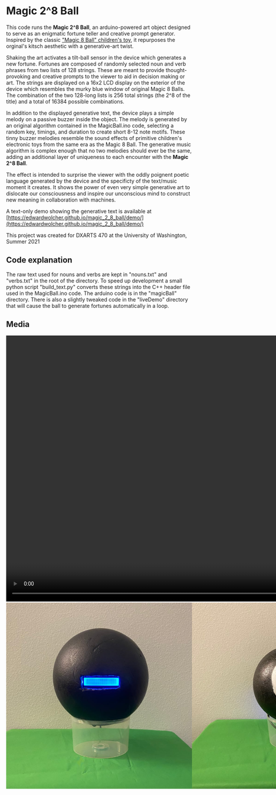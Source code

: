 # Magic 2^8 Ball

This code runs the **Magic 2^8 Ball**, an arduino-powered art object designed to serve as an enigmatic fortune teller and creative prompt generator. Inspired by the classic ["Magic 8 Ball" children's toy](https://en.wikipedia.org/wiki/Magic_8-Ball), it repurposes the orginal's kitsch aesthetic with a generative-art twist.

Shaking the art activates a tilt-ball sensor in the device which generates a new fortune. Fortunes are composed of randomly selected noun and verb phrases from two lists of 128 strings. These are meant to provide thought-provoking and creative prompts to the viewer to aid in decision making or art. The strings are displayed on a 16x2 LCD display on the exterior of the device which resembles the murky blue window of original Magic 8 Balls. The combination of the two 128-long lists is 256 total strings (the 2^8 of the title) and a total of 16384 possible combinations. 

In addition to the displayed generative text, the device plays a simple melody on a passive buzzer inside the object. The melody is generated by an original algorithm contained in the MagicBall.ino code, selecting a random key, timings, and duration to create short 8-12 note motifs. These tinny buzzer melodies resemble the sound effects of primitive children's electronic toys from the same era as the Magic 8 Ball. The generative music algorithm is complex enough that no two melodies should ever be the same, adding an additional layer of uniqueness to each encounter with the **Magic 2^8 Ball**.

The effect is intended to surprise the viewer with the oddly poignent poetic language generated by the device and the specificty of the text/music moment it creates. It shows the power of even very simple generative art to dislocate our consciousness and inspire our unconscious mind to construct new meaning in collaboration with machines. 

A text-only demo showing the generative text is available at [https://edwardwolcher.github.io/magic_2_8_ball/demo/](https://edwardwolcher.github.io/magic_2_8_ball/demo/)

This project was created for DXARTS 470 at the University of Washington, Summer 2021

## Code explanation
The raw text used for nouns and verbs are kept in "nouns.txt" and "verbs.txt" in the root of the directory.
To speed up development a small python script "build_text.py" converts these strings into the C++ header file used in the MagicBall.ino code. The arduino code is in the "magicBall" directory. There is also a slightly tweaked code in the "liveDemo" directory that will cause the ball to generate fortunes automatically in a loop.

## Media

<video width="1280" height="720" controls>
<source src="media/MagicBallDemo.mp4" type="video/mp4">
</video>

<div style="display:flex">
<img src="media/frontface.jpg">
<img src="media/backface.jpg">
</div>